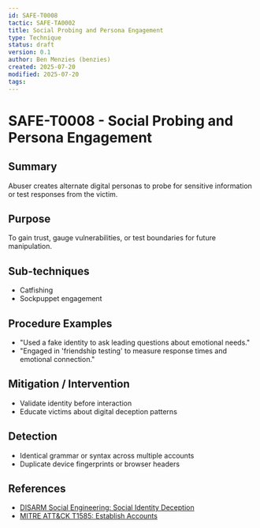 ```yaml
---
id: SAFE-T0008
tactic: SAFE-TA0002
title: Social Probing and Persona Engagement
type: Technique
status: draft
version: 0.1
author: Ben Menzies (benzies)
created: 2025-07-20
modified: 2025-07-20
tags:
---
```


# SAFE-T0008 - Social Probing and Persona Engagement

## Summary

Abuser creates alternate digital personas to probe for sensitive information or test responses from the victim.

## Purpose

To gain trust, gauge vulnerabilities, or test boundaries for future manipulation.

## Sub-techniques

* Catfishing
* Sockpuppet engagement

## Procedure Examples

* "Used a fake identity to ask leading questions about emotional needs."
* "Engaged in 'friendship testing' to measure response times and emotional connection."

## Mitigation / Intervention

* Validate identity before interaction
* Educate victims about digital deception patterns

## Detection

* Identical grammar or syntax across multiple accounts
* Duplicate device fingerprints or browser headers

## References

* [DISARM Social Engineering: Social Identity Deception](https://github.com/centerforsecurityandemergingtechnology/DISARM-framework)
* [MITRE ATT\&CK T1585: Establish Accounts](https://attack.mitre.org/techniques/T1585/)
